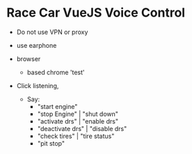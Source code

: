# Race Car VueJS Voice Control

- Do not use VPN or proxy
- use earphone
- browser
  - based chrome 'test'

- Click listening,
  - Say:
    - "start engine"
    - "stop Engine" | "shut down"
    - "activate drs" | "enable drs"
    - "deactivate drs" | "disable drs"
    - "check tires" | "tire status"
    - "pit stop"
